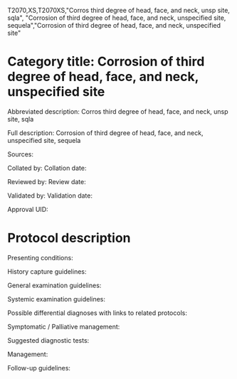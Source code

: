 T2070,XS,T2070XS,"Corros third degree of head, face, and neck, unsp site, sqla", "Corrosion of third degree of head, face, and neck, unspecified site, sequela","Corrosion of third degree of head, face, and neck, unspecified site"
# Category title: Corrosion of third degree of head, face, and neck, unspecified site

Abbreviated description: Corros third degree of head, face, and neck, unsp site, sqla

Full description: Corrosion of third degree of head, face, and neck, unspecified site, sequela

Sources:

Collated by:
Collation date:

Reviewed by:
Review date:

Validated by:
Validation date:

Approval UID:

# Protocol description

Presenting conditions:

History capture guidelines:

General examination guidelines:

Systemic examination guidelines:

Possible differential diagnoses with links to related protocols:

Symptomatic / Palliative management:

Suggested diagnostic tests:

Management:

Follow-up guidelines:

